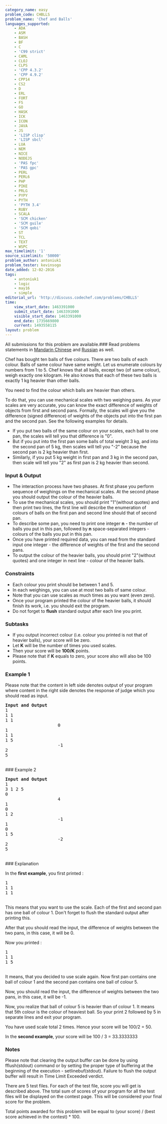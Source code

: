 ```yaml
---
category_name: easy
problem_code: CHBLLS
problem_name: 'Chef and Balls'
languages_supported:
    - ADA
    - ASM
    - BASH
    - BF
    - C
    - 'C99 strict'
    - CAML
    - CLOJ
    - CLPS
    - 'CPP 4.3.2'
    - 'CPP 4.9.2'
    - CPP14
    - CS2
    - D
    - ERL
    - FORT
    - FS
    - GO
    - HASK
    - ICK
    - ICON
    - JAVA
    - JS
    - 'LISP clisp'
    - 'LISP sbcl'
    - LUA
    - NEM
    - NICE
    - NODEJS
    - 'PAS fpc'
    - 'PAS gpc'
    - PERL
    - PERL6
    - PHP
    - PIKE
    - PRLG
    - PYPY
    - PYTH
    - 'PYTH 3.4'
    - RUBY
    - SCALA
    - 'SCM chicken'
    - 'SCM guile'
    - 'SCM qobi'
    - ST
    - TCL
    - TEXT
    - WSPC
max_timelimit: '1'
source_sizelimit: '50000'
problem_author: antoniuk1
problem_tester: kevinsogo
date_added: 12-02-2016
tags:
    - antoniuk1
    - logic
    - may16
    - simple
editorial_url: 'http://discuss.codechef.com/problems/CHBLLS'
time:
    view_start_date: 1463391000
    submit_start_date: 1463391000
    visible_start_date: 1463391000
    end_date: 1735669800
    current: 1493558115
layout: problem
---
```

All submissions for this problem are available.###  Read problems statements in [Mandarin Chinese](http://www.codechef.com/download/translated/MAY16/mandarin/CHBLLS.pdf) and [Russian](http://www.codechef.com/download/translated/MAY16/russian/CHBLLS.pdf) as well.

Chef has bought ten balls of five colours. There are two balls of each colour. Balls of same colour have same weight. Let us enumerate colours by numbers from 1 to 5. Chef knows that all balls, except two (of same colour), weigh exactly one kilogram. He also knows that each of these two balls is exactly 1 kg heavier than other balls.

You need to find the colour which balls are heavier than others.

To do that, you can use mechanical scales with two weighing pans. As your scales are very accurate, you can know the exact difference of weights of objects from first and second pans. Formally, the scales will give you the difference (signed difference) of weights of the objects put into the first pan and the second pan. See the following examples for details.

- If you put two balls of the same colour on your scales, each ball to one pan, the scales will tell you that difference is "0".
- But if you put into the first pan some balls of total weight 3 kg, and into the second pan of 5 kg, then scales will tell you "-2" because the second pan is 2 kg heavier than first.
- Similarly, if you put 5 kg weight in first pan and 3 kg in the second pan, then scale will tell you "2" as first pan is 2 kg heavier than second.

### Input & Output

- The interaction process have two phases. At first phase you perform sequence of weighings on the mechanical scales. At the second phase you should output the colour of the heavier balls.
- To use the mechanical scales, you should print "1"(without quotes) and then print two lines, the first line will describe the enumeration of colours of balls on the first pan and second line should that of second pan.
- To describe some pan, you need to print one integer **n** - the number of balls you put in this pan, followed by **n** space-separated integers - colours of the balls you put in this pan.
- Once you have printed required data, you can read from the standard input one integer - the difference of weights of the first and the second pans.
- To output the colour of the heavier balls, you should print "2"(without quotes) and one integer in next line - colour of the heavier balls.

### Constraints

- Each colour you print should be between 1 and 5.
- In each weighings, you can use at most two balls of same colour.
- Note that you can use scales as much times as you want (even zero).
- Once your program printed the colour of the heavier balls, it should finish its work, i.e. you should exit the program.
- Do not forget to **flush** standard output after each line you print.

### Subtasks

- If you output incorrect colour (i.e. colour you printed is not that of heavier balls), your score will be zero.
- Let **K** will be the number of times you used scales.
- Then your score will be **100/K** points.
- Please note that if **K** equals to zero, your score also will also be 100 points.

### Example 1

Please note that the content in left side denotes output of your program where content in the right side denotes the response of judge which you should read as input.

<pre><b>Input and Output</b>
1
1 1
1 1	
					0
1
1 1
1 5
					-1
2
5

</pre>### Example 2
<pre><b>Input and Output</b>
1
3 1 2 5
0
					4
1
0
1 2
					-1
1
0
1 5
					-2
2
5

</pre>### Explanation
In the **first example**, you first printed :

<pre>
1
1 1
1 1

</pre>This means that you want to use the scale. Each of the first and second pan has one ball of colour 1. Don't forget to flush the standard output after printing this.
After that you should read the input, the difference of weights between the two pans, in this case, it will be 0.

Now you printed :

<pre>
1
1 1
1 5

</pre>It means, that you decided to use scale again. Now first pan contains one ball of colour 1 and the second pan contains one ball of colour 5.
Now, you should read the input, the difference of weights between the two pans, in this case, it will be -1.

Now, you realize that ball of colour 5 is heavier than of colour 1. It means that 5th colour is the colour of heaviest ball. So your print 2 followed by 5 in separate lines and exit your program.

You have used scale total 2 times. Hence your score will be 100/2 = 50.

In the **second example**, your score will be 100 / 3 = 33.3333333

### Notes

Please note that clearing the output buffer can be done by using fflush(stdout) command or by setting the proper type of buffering at the beginning of the execution - setlinebuf(stdout). Failure to flush the output buffer will result in Time Limit Exceeded verdict.

There are 5 test files. For each of the test file, score you will get is described above. The total sum of scores of your program for all the test files will be displayed on the contest page. This will be considered your final score for the problem.

Total points awarded for this problem will be equal to (your score) / (best score achieved in the contest) \* 100.
